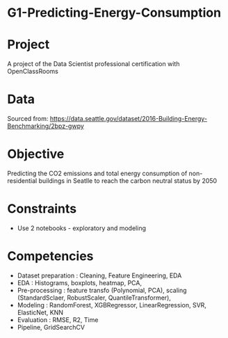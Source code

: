 # G1-Predicting-Energy-Consumption

# Project
A project of the Data Scientist professional certification with OpenClassRooms

# Data 
Sourced from: https://data.seattle.gov/dataset/2016-Building-Energy-Benchmarking/2bpz-gwpy

# Objective 
Predicting the CO2 emissions and total energy consumption of non-residential buildings in Seatlle to reach the carbon neutral status by 2050

# Constraints
- Use 2  notebooks - exploratory and modeling

# Competencies
- Dataset preparation : Cleaning, Feature Engineering, EDA 
- EDA : Histograms, boxplots, heatmap, PCA, 
- Pre-processing : feature transfo (Polynomial, PCA), scaling (StandardSclaer, RobustScaler, QuantileTransformer), 
- Modeling : RandomForest, XGBRegressor, LinearRegression, SVR, ElasticNet, KNN
- Evaluation : RMSE, R2, Time
- Pipeline, GridSearchCV 
